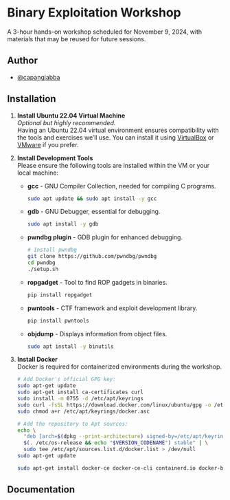 
# Binary Exploitation Workshop

A 3-hour hands-on workshop scheduled for November 9, 2024, with materials that may be reused for future sessions.

## Author

- [@capangjabba](https://www.github.com/broCapang)




## Installation

1. **Install Ubuntu 22.04 Virtual Machine**  
   _Optional but highly recommended._  
   Having an Ubuntu 22.04 virtual environment ensures compatibility with the tools and exercises we’ll use. You can install it using [VirtualBox](https://www.virtualbox.org/) or [VMware](https://www.vmware.com/) if you prefer.

2. **Install Development Tools**  
   Please ensure the following tools are installed within the VM or your local machine:
   
   - **gcc** - GNU Compiler Collection, needed for compiling C programs.  
     ```bash
     sudo apt update && sudo apt install -y gcc
     ```

   - **gdb** - GNU Debugger, essential for debugging.
     ```bash
     sudo apt install -y gdb
     ```

   - **pwndbg plugin** - GDB plugin for enhanced debugging.
     ```bash
     # Install pwndbg
     git clone https://github.com/pwndbg/pwndbg
     cd pwndbg
     ./setup.sh
     ```

   - **ropgadget** - Tool to find ROP gadgets in binaries.
     ```bash
     pip install ropgadget
     ```

   - **pwntools** - CTF framework and exploit development library.
     ```bash
     pip install pwntools
     ```

   - **objdump** - Displays information from object files.
     ```bash
     sudo apt install -y binutils
     ```

3. **Install Docker**  
   Docker is required for containerized environments during the workshop.
   
   ```bash
   # Add Docker's official GPG key:
   sudo apt-get update
   sudo apt-get install ca-certificates curl
   sudo install -m 0755 -d /etc/apt/keyrings
   sudo curl -fsSL https://download.docker.com/linux/ubuntu/gpg -o /etc/apt/keyrings/docker.asc
   sudo chmod a+r /etc/apt/keyrings/docker.asc

   # Add the repository to Apt sources:
   echo \
     "deb [arch=$(dpkg --print-architecture) signed-by=/etc/apt/keyrings/docker.asc] https://download.docker.com/linux/ubuntu \
     $(. /etc/os-release && echo "$VERSION_CODENAME") stable" | \
     sudo tee /etc/apt/sources.list.d/docker.list > /dev/null
   sudo apt-get update
   ```
   ```bash
   sudo apt-get install docker-ce docker-ce-cli containerd.io docker-buildx-plugin docker-compose-plugin
   ```
   

## Documentation





